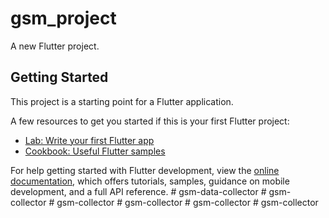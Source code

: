 # gsm_project

A new Flutter project.

## Getting Started

This project is a starting point for a Flutter application.

A few resources to get you started if this is your first Flutter project:

- [Lab: Write your first Flutter app](https://docs.flutter.dev/get-started/codelab)
- [Cookbook: Useful Flutter samples](https://docs.flutter.dev/cookbook)

For help getting started with Flutter development, view the
[online documentation](https://docs.flutter.dev/), which offers tutorials,
samples, guidance on mobile development, and a full API reference.
#   g s m - d a t a - c o l l e c t o r  
 #   g s m - c o l l e c t o r  
 #   g s m - c o l l e c t o r  
 #   g s m - c o l l e c t o r  
 #   g s m - c o l l e c t o r  
 #   g s m - c o l l e c t o r  
 